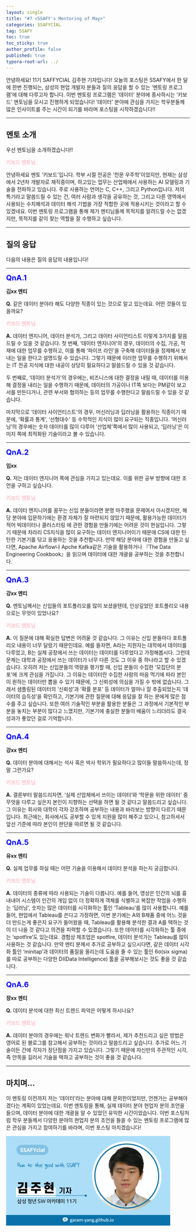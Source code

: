 ```yaml
---
layout: single
title: "#7 <SSAFY's Mentoring of May>"
categories: SSAFYCIAL
tag: SSAFY
toc: true
toc_sticky: true
author_profile: false
published: true
typora-root-url: ../
---
```




 안녕하세요! 11기 SAFFYCIAL 김주현 기자입니다! 오늘의 포스팅은 SSAFY에서 한 달에 한번 진행되는, 삼성의 현업 개발자 분들과 질의 응답을 할 수 있는 ‘멘토링 프로그램’에 대해 다루고자 합니다. 이번 멘토링 프로그램은 ‘데이터' 분야에 종사하시는 ‘키보드' 멘토님을 모시고 진행하게 되었습니다! ‘데이터' 분야에 관심을 가지는 학우분들께 많은 인사이트를 주는 시간이 되기를 바라며 포스팅을 시작하겠습니다!!

<hr>

## 멘토 소개

우선 멘토님을 소개하겠습니다!!

<span style="color:pink;">**키보드 멘토님**</span>

 안녕하세요 멘토 ‘키보드'입니다. 학부 시절 전공은 ‘천문 우주학'이었지만, 현재는 삼성에서 2년차 개발자로 재직중이며, 하고있는 업무는 산업체에서 사용하는 AI 모델링과 기술을 전파하고 있습니다. 주로 사용하는 언어는 C, C++, 그리고 Python입니다. 저의 특기라고 말씀드릴 수 있는 건, 여러 사람과 생각을 공유하는 것, 그리고 다른 영역에서 사용되는 수치해석과 데이터 해석 기법을 가장 적합한 곳에 적용시키는 것이라고 할 수 있겠네요. 이번 멘토링 프로그램을 통해 제가 멘티님들께 목적지를 알려드릴 수는 없겠지만, 목적지를 같이 찾는 역할을 잘 수행하고 싶습니다.

<hr>

## 질의 응답

다음의 내용은 질의 응답의 내용입니다!

<hr>

<span style="color:blue; font-size:20px; font-weight:bold;">QnA.1</span>

**김xx 멘티**

**Q.** 같은 데이터 분야라 해도 다양한 직종이 있는 것으로 알고 있는데요. 어떤 것들이 있을까요?

<span style="color:pink;">**키보드 멘토님**</span>

**A.** 데이터 엔지니어, 데이터 분석가, 그리고 데이터 사이언티스트 이렇게 3가지를 말씀드릴 수 있을 것 같습니다. 첫 번째, ‘데이터 엔지니어'의 경우, 데이터의 수집, 가공, 적재에 대한 업무를 수행하고, 이를 통해 ‘파이프 라인'을 구축해 데이터들을 정제해서 보내는 일을 한다고 설명드릴 수 있습니다. 그렇기 때문에 이러한 업무를 수행하기 위해서는 IT 전공 지식에 대한 내공이 상당히 필요하다고 말씀드릴 수 있을 것 같습니다.   

두 번째로, ‘데이터 분석가'의 경우에는, 비즈니스에 대한 결정을 내릴 때, 데이터를 이용해 결정을 내리는 일을 수행하기 때문에, 데이터의 가공이나 IT쪽 보다는 PM같이 보고서를 만든다거나, 관련 부서와 협의하는 등의 업무를 수행한다고 말씀드릴 수 있을 것 같습니다.   

 마지막으로 ‘데이터 사이언티스트'의 경우, 머신러닝과 딥러닝을 활용하는 직종이기 때문에, ‘확률과 통계', ‘선형대수' 등 수학적인 지식이 많이 요구되는 직종입니다. ‘머신러닝’의 경우에는 숫자 데이터를 많이 다루어 ‘산업체'쪽에서 많이 사용되고, ‘딥러닝'은 이미지 쪽에 최적화된 기술이라고 볼 수 있습니다.

<hr>

<span style="color:blue; font-size:20px; font-weight:bold;">QnA.2</span>

**임xx**

**Q.** 저는 데이터 엔지니어 쪽에 관심을 가지고 있는데요. 이를 위한 공부 방향에 대한 조언을 구하고 싶습니다.

<span style="color:pink;">**키보드 멘토님**</span>

**A.** 데이터 엔지니어를 꿈꾸는 신입 분들이라면 분명 마주했을 문제여서 아시겠지만, 해당 분야에 입문하기에는 환경 자체가 잘 마련되지 않았기 때문에, 활용가능한 데이터가 적어 빅데이터나 클러스터링 에 관한 경험을 만들기에는 어려운 것이 현실입니다. 그렇기 때문에 차라리 CS지식을 많이 요구하는 데이터 엔지니어이기 때문에 CS에 대한 탄탄한 기본기를 닦고 응용하는 것을 추천합니다. 만약 해당 분야에 대한 경험을 만들고 싶다면, Apache Airflow나 Apche Kafka같은 기술을 활용하거나 『The Data Engineering Cookbook』을 읽으며 데이터에 대한 개괄을 공부하는 것을 추천합니다.

<hr>

<span style="color:blue; font-size:20px; font-weight:bold;">QnA.3</span>

**강xx 멘티**

**Q.** 멘토님께서는 신입들의 포트폴리오를 많이 보셨을텐데, 인상깊었던 포트폴리오 내용으로는 무엇이 있었나요?

<span style="color:pink;">**키보드 멘토님**</span>

**A.** 이 질문에 대해 확실한 답변은 어려울 것 같습니다. 그 이유는 신입 분들마다 포트폴리오 내용이 너무 달랐기 때문인데요. 예를 들자면, A라는 지원자는 대학에서 데이터를 다루었고, B는 실제 공장에서 쓰는 데이터는 데이터를 다루었다고 가정해봅시다. 그런데 문제는 대학과 공장에서 쓰는 데이터가 너무 다른 것도 그 이유 중 하나라고 할 수 있겠습니다. 오히려 저는 신입분들의 역량을 평가할 때, 신입 분들이 수집한 ‘모집단의 분포'에 크게 관심을 가집니다. 그 이유는 데이터란 수집한 사람의 마음 먹기에 따라 본인이 원하는 데이터만 뽑을 수 있기 때문에, 그 신뢰성에 의심을 가질 수 밖에 없습니다. 그래서 샘플링된 데이터의 ‘신뢰성’과 ‘확률 분포’ 등 데이터가 얼마나 잘 추출되었는지 ‘데이터의 습득성’을 확인하고, 기본기에 관한 질문에 대해 응답을 잘 하는 분에게 많은 점수를 주고 싶습니다. 또한 여러 기술적인 부분을 활용한 분들은 그 과정에서 기본적인 부분을 놓치는 부분이 많다고 느꼈지만, 기본기에 충실한 분들이 배움이 느리더라도 결국 성과가 좋았던 걸로 기억합니다.  

<hr>

<span style="color:blue; font-size:20px; font-weight:bold;">QnA.4</span>

**강xx 멘티**

**Q.** 데이터 분야에 대해서는 석사 혹은 박사 학위가 필요하다고 많이들 말씀하시는데, 정말 그런가요?

<span style="color:pink;">**키보드 멘토님**</span>

**A.** 결론부터 말씀드리자면, ‘실제 산업체에서 쓰이는 데이터’와 ‘학문을 위한 데이터' 중 무엇을 다루고 싶은지 본인이 지향하는 선택을 하면 될 것 같다고 말씀드리고 싶습니다. 그 이유는 회사와 대학이 각자 강조하며 공부하는 내용과 바라보는 방향이 다르기 때문입니다. 최근에는, 회사에서도 공부할 수 있게 지원을 많이 해주고 있으니, 참고하셔서 앞선 기준에 따라 본인이 판단을 따르면 될 것 같습니다. 

<hr>

<span style="color:blue; font-size:20px; font-weight:bold;">QnA.5</span>

**유xx 멘티**

**Q.** 실제 업무를 하실 때는 어떤 기술을 이용해서 데이터 분석을 하는지 궁금합니다. 

<span style="color:pink;">**키보드 멘토님**</span>

**A.** 데이터의 종류에 따라 사용되는 기술이 다릅니다. 예를 들어, 영상은 인간의 뇌를 흉내내어 시스템이 인간의 개입 없이 더 정확하게 객체를 식별하고 복잡한 작업을 수행하는 ‘딥러닝', 숫자는 많은 데이터를 시각화하는 툴인 ‘Tableau’를 많이 사용합니다. 예를 들어, 현업에서 Tableau를 쓴다고 가정하면, 이번 분기에는 A와 B제품 중에 어느 것을 더 만드는게 좋은지 요구가 들어왔을 때, Tableau를 활용해 분석한 결과 A를 택하는 것이 더 나을 것 같다고 의견을 피력할 수 있겠습니다. 또한 데이터를 시각화하는 툴 중에는 ‘spotfire’도 있는데요. 경험상 제조업은 spotfire, 데이터 분석가는 Tableau를 많이 사용하는 것 같습니다. 만약 멘티 분께서 추가로 공부하고 싶으시다면, 같은 데이터 시각화 툴인 ‘minitap’과 데이터의 품질을 올리는데 도움을 줄 수 있는 툴인 6σ(six sigma)를 따로 공부하는 다양한 DI(Data Intelligence) 툴을 공부해보시는 것도 좋을 것 같습니다.

<hr>

<span style="color:blue; font-size:20px; font-weight:bold;">QnA.6</span>

**장xx 멘티**

**Q.** 데이터 분석에 대한 최신 트렌드 파악은 어떻게 하시나요?

<span style="color:pink;">**키보드 멘토님**</span>

**A.** 데이터 분야의 경우에는 워낙 트렌드 변화가 빨라서, 제가 추천드리고 싶은 방법은 영어로 된 블로그를 참고해서 공부하는 것이라고 말씀드리고 싶습니다. 추가로 어느 기술이든 간에 각자가 장단점을 가지고 있습니다. 그렇기 때문에 자신만의 주관적인 시각, 즉 안목을 길러서 기술을 택하고 공부하는 것이 좋을 것 같습니다. 

<hr>

## 마치며...

이 멘토링 이전까지 저는 ‘데이터’라는 분야에 대해 문외한이었지만, 언젠가는 공부해야겠다는 계획이 있었는데요. 이번 멘토링을 통해, 실제 데이터 분야 현업자 분의 조언을 들으며, 데이터 분야에 대한 개괄을 알 수 있었던 유익한 시간이었습니다. 이번 포스팅처럼 학우 분들께서 다양한 분야의 현업자 분의 조언을 들을 수 있는 멘토링 프로그램에 많은 관심을 가지고 참여하기를 바라며, 이번 포스팅 마치겠습니다!

<img src="/images/2024-03-24-ssafycial_planned2/11기_구미_김주현.png" alt="11기_구미_김주현" style="zoom:50%;" />
